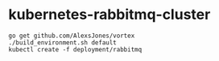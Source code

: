 # kubernetes-rabbitmq-cluster

```
go get github.com/AlexsJones/vortex
./build_environment.sh default
kubectl create -f deployment/rabbitmq
```
